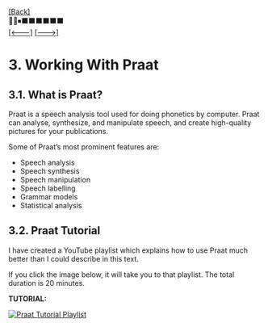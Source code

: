 [\[Back\]](./README.md) \
🔲🔲⏹⬛️⬛️⬛️⬛️⬛️⬛️ \
[\[<---\]](./02_file_types.md) [\[--->\]](./04_request_subject_mapping.md)

# 3. Working With Praat

## 3.1. What is Praat?
Praat is a speech analysis tool used for doing phonetics by computer. Praat can
analyse, synthesize, and manipulate speech, and create high-quality pictures for
your publications.

Some of Praat’s most prominent features are:
- Speech analysis
- Speech synthesis
- Speech manipulation
- Speech labelling
- Grammar models
- Statistical analysis

## 3.2. Praat Tutorial
I have created a YouTube playlist which explains how to use Praat much better
than I could describe in this text.

If you click the image below, it will take you to that playlist. The total
duration is 20 minutes.

**TUTORIAL:**

[![Praat Tutorial Playlist](https://img.youtube.com/vi/fjlFNOzfdPo/0.jpg)](https://youtube.com/playlist?list=PLwTNaIZeRpusZLlqcW3W6lyfSy-sqy2kO)
